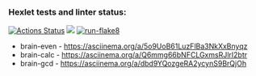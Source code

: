 ### Hexlet tests and linter status:
[![Actions Status](https://github.com/odhako/python-project-lvl1/workflows/hexlet-check/badge.svg)](https://github.com/odhako/python-project-lvl1/actions)
<a href="https://codeclimate.com/github/codeclimate/codeclimate/maintainability"><img src="https://api.codeclimate.com/v1/badges/a99a88d28ad37a79dbf6/maintainability" /></a>
[![run-flake8](https://github.com/odhako/python-project-lvl1/actions/workflows/run-flake8.yml/badge.svg)](https://github.com/odhako/python-project-lvl1/actions/workflows/run-flake8.yml)
- brain-even - https://asciinema.org/a/5o9UoB61LuzFlBa3NkXxBnyqz
- brain-calc - https://asciinema.org/a/Q6mmg66bNFCLGxmsRJlrI2btr
- brain-gcd - https://asciinema.org/a/dbd9YQozgeRA2ycynS9BrQjOh
